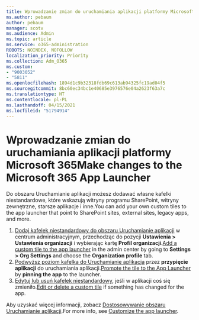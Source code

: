 ```yaml
---
title: Wprowadzanie zmian do uruchamiania aplikacji platformy Microsoft 365
ms.author: pebaum
author: pebaum
manager: scotv
ms.audience: Admin
ms.topic: article
ms.service: o365-administration
ROBOTS: NOINDEX, NOFOLLOW
localization_priority: Priority
ms.collection: Adm_O365
ms.custom:
- "9003052"
- "5811"
ms.openlocfilehash: 1894d1c9b32318fdb69c613ab94325fc19ad04f5
ms.sourcegitcommit: 8bc60ec34bc1e40685e3976576e04a2623f63a7c
ms.translationtype: HT
ms.contentlocale: pl-PL
ms.lasthandoff: 04/15/2021
ms.locfileid: "51794914"
---
```

# <a name="make-changes-to-the-microsoft-365-app-launcher"></a><span data-ttu-id="7b0c3-102">Wprowadzanie zmian do uruchamiania aplikacji platformy Microsoft 365</span><span class="sxs-lookup"><span data-stu-id="7b0c3-102">Make changes to the Microsoft 365 App Launcher</span></span>

<span data-ttu-id="7b0c3-103">Do obszaru Uruchamianie aplikacji możesz dodawać własne kafelki niestandardowe, które wskazują witryny programu SharePoint, witryny zewnętrzne, starsze aplikacje i inne.</span><span class="sxs-lookup"><span data-stu-id="7b0c3-103">You can add your own custom tiles to the app launcher that point to SharePoint sites, external sites, legacy apps, and more.</span></span>

1. <span data-ttu-id="7b0c3-104">[Dodaj kafelek niestandardowy do obszaru Uruchamianie aplikacji](https://docs.microsoft.com/microsoft-365/admin/manage/customize-the-app-launcher) w centrum administracyjnym, przechodząc do pozycji **Ustawienia > Ustawienia organizacji** i wybierając kartę **Profil organizacji**.</span><span class="sxs-lookup"><span data-stu-id="7b0c3-104">[Add a custom tile to the app launcher](https://docs.microsoft.com/microsoft-365/admin/manage/customize-the-app-launcher) in the admin center by going to  **Settings > Org Settings**  and choose the  **Organization profile** tab.</span></span>
2. <span data-ttu-id="7b0c3-105">[Podwyższ poziom kafelka do Uruchamianie aplikacja](https://docs.microsoft.com/microsoft-365/admin/manage/customize-the-app-launcher#promote-the-tile-to-app-launcher) przez **przypięcie aplikacji** do uruchamiania aplikacji.</span><span class="sxs-lookup"><span data-stu-id="7b0c3-105">[Promote the tile to the App Launcher](https://docs.microsoft.com/microsoft-365/admin/manage/customize-the-app-launcher#promote-the-tile-to-app-launcher) by **pinning the app** to the launcher.</span></span>
3. <span data-ttu-id="7b0c3-106">[Edytuj lub usuń kafelek niestandardowy](https://docs.microsoft.com/microsoft-365/admin/manage/customize-the-app-launcher#edit-or-delete-a-custom-tile), jeśli w aplikacji coś się zmieniło.</span><span class="sxs-lookup"><span data-stu-id="7b0c3-106">[Edit or delete a custom tile](https://docs.microsoft.com/microsoft-365/admin/manage/customize-the-app-launcher#edit-or-delete-a-custom-tile) if something has changed for the app.</span></span>

<span data-ttu-id="7b0c3-107">Aby uzyskać więcej informacji, zobacz [Dostosowywanie obszaru Uruchamianie aplikacji](https://docs.microsoft.com/microsoft-365/admin/manage/customize-the-app-launcher).</span><span class="sxs-lookup"><span data-stu-id="7b0c3-107">For more info, see [Customize the app launcher](https://docs.microsoft.com/microsoft-365/admin/manage/customize-the-app-launcher).</span></span>
